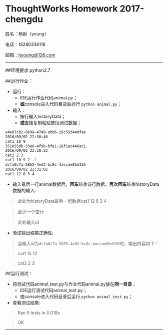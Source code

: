 # ThoughtWorks Homework 2017-chengdu
姓名：杨新（young）

电话：18280336118

邮箱：ityoung@126.com

***

##环境要求
python2.7

##运行作业：
* 运行：
  * IDE运行作业代码animal.py；
  * **或**console进入代码目录后运行 `python animal.py`；
* 输入：
  * 按行输入historyData；
  * **或**直接复制粘贴整段测试数据；
```BASH
e4e87cb2-8e9a-4749-abb6-26c59344dfee
2016/09/02 22:30:46
cat1 10 9
351055db-33e6-4f9b-bfe1-16f1ac446ac1
2016/09/02 22:30:52
cat2 2 3
cat1 10 9 2 -1
dcfa0c7a-5855-4ed2-bc8c-4accae8bd155
2016/09/02 22:31:02
cat1 12 8 3 4
```
* 输入最后一行animal数据后，**回车**结束该行数据，**再次回车**结束historyData数据的输入:
 
>此处为historyData最后一组数据cat1 12 8 3 4

>至少一个空行

>此处输入id
 
* 验证输出结果正确性:

>当输入id为`dcfa0c7a-5855-4ed2-bc8c-4accae8bd155`时，输出内容如下：

>cat1 15 12

>cat2 2 3
 
##运行测试：
* 将测试代码animal_test.py与作业代码animal.py放在**同一目录**；
  * IDE运行测试代码animal_test.py；
  * 或console进入代码目录后运行 `python animal_test.py`；
* 查看测试结果:

>Ran 5 tests in 0.018s

>OK

***
